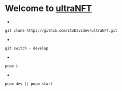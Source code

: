 # Welcome to [ultraNFT](https://github.com/itsdavidev)

- 
``
git clone https://github.com/itsDavidev/ultraNFT.git
``

-
``
git switch - develop
``

- 
``
pnpm i 
``

-
``
pnpm dev || pnpm start 
``


